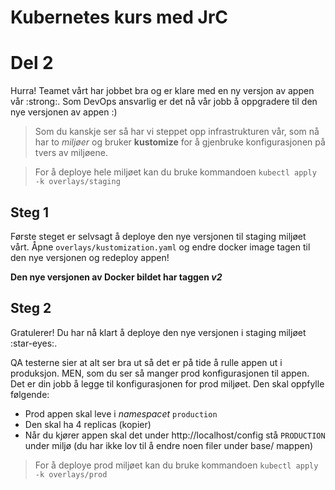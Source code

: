 # Kubernetes kurs med JrC

# Del 2

Hurra! Teamet vårt har jobbet bra og er klare med en ny versjon av appen vår :strong:.
Som DevOps ansvarlig er det nå vår jobb å oppgradere til den nye versjonen av appen :)

> Som du kanskje ser så har vi steppet opp infrastrukturen vår, som nå har to _miljøer_ og bruker
> **kustomize** for å gjenbruke konfigurasjonen på tvers av miljøene.

> For å deploye hele miljøet kan du bruke kommandoen `kubectl apply -k overlays/staging`

## Steg 1

Første steget er selvsagt å deploye den nye versjonen til staging miljøet vårt. Åpne
`overlays/kustomization.yaml` og endre docker image tagen til den nye versjonen og redeploy appen!

**Den nye versjonen av Docker bildet har taggen _v2_**

## Steg 2

Gratulerer! Du har nå klart å deploye den nye versjonen i staging miljøet :star-eyes:.

QA testerne sier at alt ser bra ut så det er på tide å rulle appen ut i produksjon. MEN, som du ser
så manger prod konfigurasjonen til appen. Det er din jobb å legge til konfigurasjonen for prod
miljøet. Den skal oppfylle følgende:

- Prod appen skal leve i _namespacet_ `production`
- Den skal ha 4 replicas (kopier)
- Når du kjører appen skal det under http://localhost/config stå `PRODUCTION` under miljø (du har
  ikke lov til å endre noen filer under base/ mappen)

> For å deploye prod miljøet kan du bruke kommandoen `kubectl apply -k overlays/prod`
